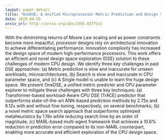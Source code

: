```yaml
---
layout: paper_detail
title: "OneDSE: A Unified Microprocessor Metric Prediction and Design Space Exploration Framework"
date: 2025-04-29
arxiv_url: http://arxiv.org/abs/2505.03771v1
---
```


With the diminishing returns of Moore Law scaling and as power constraints become more impactful, processor designs rely on architectural innovation to achieve differentiating performance. Innovation complexity has increased the design space of modern high-performance processors. This work offers an efficient and novel design space exploration (DSE) solution to these challenges of modern CPU design. We identify three key challenges in past DSE approaches: (a) Metric prediction is slow and inaccurate for unseen workloads, microarchitectures, (b) Search is slow and inaccurate in CPU parameter space, and (c) A Single model is unable to learn the huge design space. We present OneDSE, a unified metric predictor and CPU parameter explorer to mitigate these challenges with three key techniques: (a) Transformer-based workload-Aware CPU DSE (TrACE) predictor that outperforms state-of-the-art ANN-based prediction methods by 2.75x and 6.12x with and without fine-tuning, respectively, on several benchmarks; (b) a novel metric space search approach that outperforms optimized metaheuristics by 1.19x while reducing search time by an order of magnitude; (c) MARL-based multi-agent framework that achieves a 10.6% reduction in prediction error compared to its non-MARL counterpart, enabling more accurate and efficient exploration of the CPU design space.
